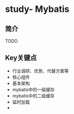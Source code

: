 # study- Mybatis #
## 简介





TODO

## Key关键点

- 行业调研、优势、代替方案等
- 核心组件
- 基本架构
- mybatis中的一级缓存
- mybatis中的二级缓存
- 延时加载 
- 





